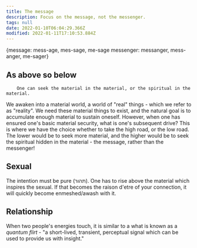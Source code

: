 ```yaml
---
title: The message
description: Focus on the message, not the messenger.
tags: null
date: 2022-01-10T06:04:29.366Z
modified: 2022-01-11T17:10:53.884Z
---
```


{message: mess-age, mes-sage, me-sage
messenger: messanger, mess-anger, me-sager}

## As above so below

        One can seek the material in the material, or the spiritual in the material.

We awaken into a material world, a world of "real" things - which we refer to as "reality". We need these material things to exist, and the natural goal is to accumulate enough material to sustain oneself. However, when one has ensured one's basic material security, what is one's subsequent drive? This is where we have the choice whether to take the high road, or the low road. The lower would be to seek more material, and the higher would be to seek the spiritual hidden in the material - the message, rather than the messenger!

## Sexual

The intention must be pure (תהור). ֺOne has to rise above the material which inspires the sexual. If that becomes the raison d'etre of your connection, it will quickly become enmeshed/awash with it.

## Relationship

When two people's energies touch, it is similar to a what is known as a _quantum flirt_ - "a short-lived, transient, perceptual signal which can be used to provide us with insight."
